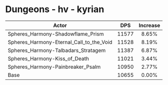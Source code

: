 # Dungeons - hv - kyrian
| Actor | DPS | Increase |
|---|:---:|:---:|
|Spheres_Harmony-Shadowflame_Prism|11577|8.65%|
|Spheres_Harmony-Eternal_Call_to_the_Void|11528|8.19%|
|Spheres_Harmony-Talbadars_Stratagem|11387|6.87%|
|Spheres_Harmony-Kiss_of_Death|11021|3.44%|
|Spheres_Harmony-Painbreaker_Psalm|10950|2.77%|
|Base|10655|0.00%|
